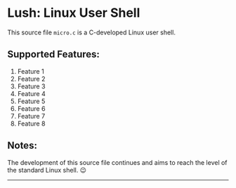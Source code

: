 # Lush: Linux User Shell

This source file `micro.c` is a C-developed Linux user shell.

## Supported Features:
1. Feature 1  
2. Feature 2  
3. Feature 3  
4. Feature 4  
5. Feature 5  
6. Feature 6  
7. Feature 7  
8. Feature 8  

## Notes:
The development of this source file continues and aims to reach the level of the standard Linux shell. 😉

---
